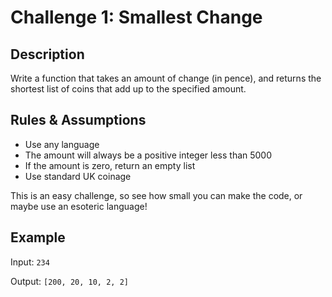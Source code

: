 # Challenge 1: Smallest Change

## Description

Write a function that takes an amount of change (in pence), and returns the shortest list of coins that add up to the specified amount.

## Rules & Assumptions

* Use any language
* The amount will always be a positive integer less than 5000
* If the amount is zero, return an empty list
* Use standard UK coinage

This is an easy challenge, so see how small you can make the code, or maybe use an esoteric language!

## Example

Input: `234`

Output: `[200, 20, 10, 2, 2]`
